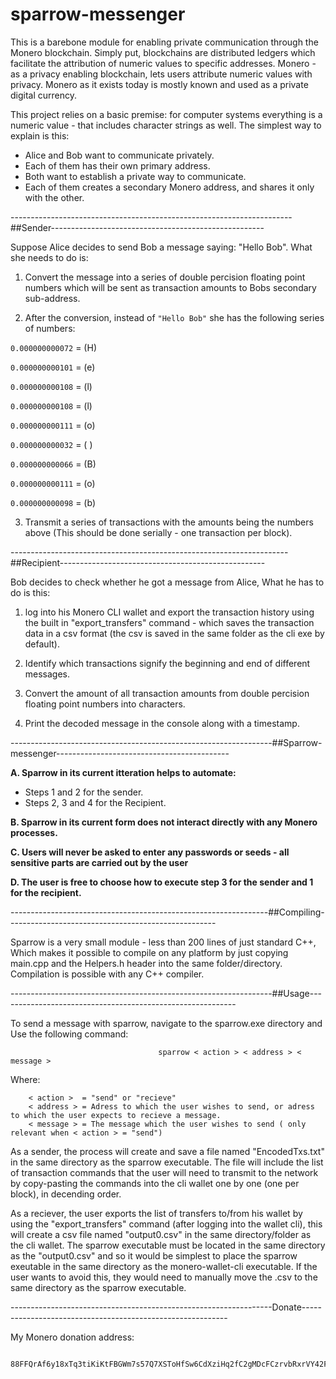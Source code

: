 # sparrow-messenger

This is a barebone module for enabling private communication through the Monero blockchain. Simply put, blockchains are distributed ledgers which facilitate the attribution of numeric values to specific addresses. Monero - as a privacy enabling blockchain, lets users attribute numeric values with privacy. Monero as it exists today is mostly known and used as a private digital currency.

This project relies on a basic premise: for computer systems everything is a numeric value - that includes character strings as well. The simplest way to explain is this:

- Alice and Bob want to communicate privately.
- Each of them has their own primary address.
- Both want to establish a private way to communicate.
- Each of them creates a secondary Monero address, and shares it only with the other.


----------------------------------------------------------------------##Sender-----------------------------------------------------

Suppose Alice decides to send Bob a message saying:  "Hello Bob". What she needs to do is:

1.  Convert the message into a series of double percision floating point numbers which will be sent as transaction amounts to Bobs secondary sub-address.

2.  After the conversion, instead of `"Hello Bob"` she has the following series of numbers:

`0.000000000072`  = (H)

`0.000000000101`  = (e)

`0.000000000108`  = (l)

`0.000000000108`  = (l)

`0.000000000111`  = (o)

`0.000000000032`  = ( )

`0.000000000066`  = (B)

`0.000000000111`  = (o)

`0.000000000098`  = (b)


3. Transmit a series of transactions with the amounts being the numbers above (This should be done serially - one transaction per block).


---------------------------------------------------------------------##Recipient---------------------------------------------------

Bob decides to check whether he got a message from Alice, What he has to do is this:

1.  log into his Monero CLI wallet and export the transaction history using the built in  "export_transfers" command - which saves the transaction data in a csv format (the csv is saved in the same folder as the cli exe by default).

2.  Identify which transactions signify the beginning and end of different messages.

3.  Convert the amount of all transaction amounts from double percision floating point numbers into characters.

4.  Print the decoded message in the console along with a timestamp.

-----------------------------------------------------------------##Sparrow-messenger-------------------------------------------

**A.  Sparrow in its current itteration helps to automate:**

- Steps 1 and 2 for the sender.
- Steps 2, 3 and 4 for the Recipient.


**B.  Sparrow in its current form does not interact directly with any Monero processes.**

**C.  Users will never be asked to enter any passwords or seeds - all sensitive parts are carried out by the user** 

**D.  The user is free to choose how to execute step 3 for the sender and 1 for the recipient.**

----------------------------------------------------------------##Compiling----------------------------------------------------

Sparrow is a very small module - less than 200 lines of just standard C++, Which makes it possible to compile on any platform by just copying main.cpp and the Helpers.h header into the same folder/directory. Compilation is possible with any C++ compiler. 

-----------------------------------------------------------------##Usage-----------------------------------------------------------

To send a message with sparrow, navigate to the sparrow.exe directory and Use the following command:

                                     sparrow < action > < address > < message >

Where:

        < action >  = "send" or "recieve"
        < address > = Adress to which the user wishes to send, or adress to which the user expects to recieve a message.
        < message > = The message which the user wishes to send ( only relevant when < action > = "send")
        
As a sender, the process will create and save a file named "EncodedTxs.txt" in the same directory as the sparrow executable. The file will include the list of transaction commands that the user will need to transmit to the network by copy-pasting the commands into the cli wallet one by one (one per block), in decending order.

As a reciever, the user exports the list of transfers to/from his wallet by using the "export_transfers" command (after logging into the wallet cli), this will create a csv file named "output0.csv" in the same directory/folder as the cli wallet. The sparrow executable must be located in the same directory as the "output0.csv" and so it would be simplest to place the sparrow exeutable in the same directory as the monero-wallet-cli executable. If the user wants to avoid this, they would need to manually move the .csv to the same directory as the sparrow executable.

-----------------------------------------------------------------Donate-----------------------------------------------------------

My Monero donation address:

                  88FFQrAf6y18xTq3tiKiKtFBGWm7s57Q7XSToHfSw6CdXziHq2fC2gMDcFCzrvbRxrVY42FjipBU722iprjNsh7QTThB9yT




